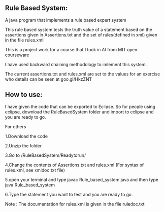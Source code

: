 
Rule Based System:
---------------------
A java program that implements a rule based expert system

This rule based system tests the truth value of a statement based on the assertions given in Assertions.txt and the set of rules(defined in xml) given in the file rules.xml

This is a project work for a course that I took in AI from MIT open courseware

I have used backward chaining methodology to imlement this system.

The current assertions.txt and rules.xml are set to the values for an exercise who details can be seen at goo.gl/HkzZNT


How to use:
-------------------------

I have given the code that can be exported to Eclipse. So for people using eclipse, download the RuleBasedSystem folder and import to eclipse and you are ready to go.

For others

1.Download the code 

2.Unzip the folder 

3.Go to /RuleBasedSystem/Readytorun/

4.Change the contents of Assertions.txt and rules.xml
(For syntax of rules.xml, see xmldoc.txt file)

5.open your terminal and type javac Rule_based_system.java and then type java Rule_based_system

6.Type the statement you want to test and you are ready to go.


Note : The documentation for rules.xml is given in the file ruledoc.txt

